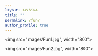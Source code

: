 ```yaml
---
layout: archive
title: ""
permalink: /fun/
author_profile: true
---
```


<img src="images/Fun1.jpg", width="800">

<img src="images/Fun2.jpg", width="800">

